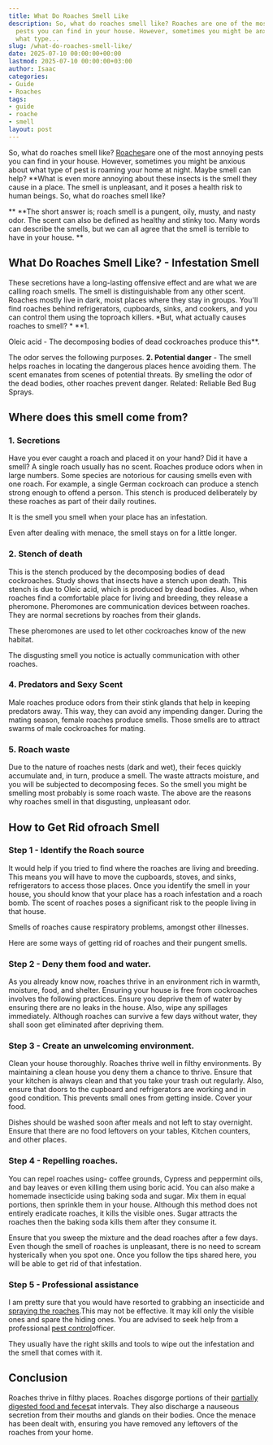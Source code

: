 ```yaml
---
title: What Do Roaches Smell Like
description: So, what do roaches smell like? Roaches are one of the most annoying
  pests you can find in your house. However, sometimes you might be anxious about
  what type...
slug: /what-do-roaches-smell-like/
date: 2025-07-10 00:00:00+00:00
lastmod: 2025-07-10 00:00:00+03:00
author: Isaac
categories:
- Guide
- Roaches
tags:
- guide
- roache
- smell
layout: post
---
```

So, what do roaches smell like? [Roaches](http://npic.orst.edu/pest/roach.html)are one of the most annoying pests you can find in your house. However, sometimes you might be anxious about what type of pest is roaming your home at night. Maybe smell can help? **What is even more annoying about these insects is the smell they cause in a place. The smell is unpleasant, and it poses a health risk to human beings. So, what do roaches smell like?

** **The short answer is; roach smell is a pungent, oily, musty, and nasty odor. The scent can also be defined as healthy and stinky too. Many words can describe the smells, but we can all agree that the smell is terrible to have in your house. **

##  What Do Roaches Smell Like? - Infestation Smell

These secretions have a long-lasting offensive effect and are what we are calling roach smells. The smell is distinguishable from any other scent. Roaches mostly live in dark, moist places where they stay in groups. You'll find roaches behind refrigerators, cupboards, sinks, and cookers, and you can control them using the toproach killers. *But, what actually causes roaches to smell? * **1.

Oleic acid - The decomposing bodies of dead cockroaches produce this**.

The odor serves the following purposes. **2. Potential danger** - The smell helps roaches in locating the dangerous places hence avoiding them. The scent emanates from scenes of potential threats. By smelling the odor of the dead bodies, other roaches prevent danger. Related: Reliable Bed Bug Sprays.

##  **Where does this smell come from?**

###  **1. Secretions**

Have you ever caught a roach and placed it on your hand? Did it have a smell? A single roach usually has no scent. Roaches produce odors when in large numbers. Some species are notorious for causing smells even with one roach. For example, a single German cockroach can produce a stench strong enough to offend a person. This stench is produced deliberately by these roaches as part of their daily routines.

It is the smell you smell when your place has an infestation.

Even after dealing with menace, the smell stays on for a little longer.

###  **2. Stench of death**

This is the stench produced by the decomposing bodies of dead cockroaches. Study shows that insects have a stench upon death. This stench is due to Oleic acid, which is produced by dead bodies. Also, when roaches find a comfortable place for living and breeding, they release a pheromone. Pheromones are communication devices between roaches. They are normal secretions by roaches from their glands.

These pheromones are used to let other cockroaches know of the new habitat.

The disgusting smell you notice is actually communication with other roaches.

###  **4. Predators and Sexy Scent**

Male roaches produce odors from their stink glands that help in keeping predators away. This way, they can avoid any impending danger. During the mating season, female roaches produce smells. Those smells are to attract swarms of male cockroaches for mating.

###  **5. Roach waste**

Due to the nature of roaches nests (dark and wet), their feces quickly accumulate and, in turn, produce a smell. The waste attracts moisture, and you will be subjected to decomposing feces. So the smell you might be smelling most probably is some roach waste. The above are the reasons why roaches smell in that disgusting, unpleasant odor.

##  **How to G****et Rid of****roach Smell**

###  **Step 1 - Identify the Roach source**

It would help if you tried to find where the roaches are living and breeding. This means you will have to move the cupboards, stoves, and sinks, refrigerators to access those places. Once you identify the smell in your house, you should know that your place has a roach infestation and a roach bomb. The scent of roaches poses a significant risk to the people living in that house.

Smells of roaches cause respiratory problems, amongst other illnesses.

Here are some ways of getting rid of roaches and their pungent smells.

###  **Step 2 - Deny them food and water.**

As you already know now, roaches thrive in an environment rich in warmth, moisture, food, and shelter. Ensuring your house is free from cockroaches involves the following practices. Ensure you deprive them of water by ensuring there are no leaks in the house. Also, wipe any spillages immediately. Although roaches can survive a few days without water, they shall soon get eliminated after depriving them.

###  **Step 3 - Create an unwelcoming environment.**

Clean your house thoroughly. Roaches thrive well in filthy environments. By maintaining a clean house you deny them a chance to thrive. Ensure that your kitchen is always clean and that you take your trash out regularly. Also, ensure that doors to the cupboard and refrigerators are working and in good condition. This prevents small ones from getting inside. Cover your food.

Dishes should be washed soon after meals and not left to stay overnight. Ensure that there are no food leftovers on your tables, Kitchen counters, and other places.

###  **Step 4 - Repelling roaches.**

You can repel roaches using- coffee grounds, Cypress and peppermint oils, and bay leaves or even killing them using boric acid. You can also make a homemade insecticide using baking soda and sugar. Mix them in equal portions, then sprinkle them in your house. Although this method does not entirely eradicate roaches, it kills the visible ones. Sugar attracts the roaches then the baking soda kills them after they consume it.

Ensure that you sweep the mixture and the dead roaches after a few days. Even though the smell of roaches is unpleasant, there is no need to scream hysterically when you spot one. Once you follow the tips shared here, you will be able to get rid of that infestation.

###  **Step 5 - Professional assistance**

I am pretty sure that you would have resorted to grabbing an insecticide and [spraying the roaches](https://pestpolicy.com/raid-ant-roach-killer-insecticide-spray-review/).This may not be effective. It may kill only the visible ones and spare the hiding ones. You are advised to seek help from a professional [pest control](https://pestpolicy.com/flying-ants-vs-termites/)officer.

They usually have the right skills and tools to wipe out the infestation and the smell that comes with it.

##  Conclusion

Roaches thrive in filthy places. Roaches disgorge portions of their [partially digested food and feces](https://pestpolicy.com/what-does-roach-poop-look-like/)at intervals. They also discharge a nauseous secretion from their mouths and glands on their bodies. Once the menace has been dealt with, ensuring you have removed any leftovers of the roaches from your home.
